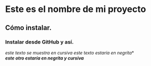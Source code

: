 # Este es el nombre de mi proyecto  
## Cómo instalar. 
### Instalar desde GitHub y así.
*este texto se muestra en cursiva*
*este texto estaría en negrita**  
**_este otro estaría en negrita y cursiva_**
